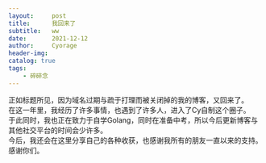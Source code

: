 ```yaml
---
layout:     post
title:      我回来了
subtitle:   ww
date:       2021-12-12
author:     Cyorage
header-img: 
catalog: true
tags:
    - 碎碎念
---
```


正如标题所见，因为域名过期与疏于打理而被关闭掉的我的博客，又回来了。  
在这一年里，我经历了许多事情，也遇到了许多人，进入了Cy自制这个圈子。  
于此同时，我也正在致力于自学Golang，同时在准备中考，所以今后更新博客与其他社交平台的时间会少许多。  
今后，我还会在这里分享自己的各种收获，也感谢我所有的朋友一直以来的支持。  
感谢你们。  